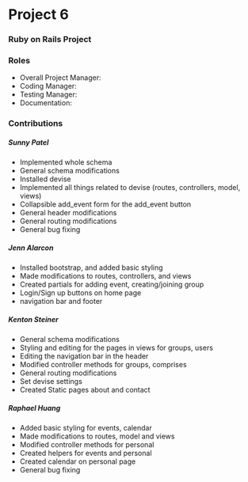 # Project 6
### Ruby on Rails Project

### Roles
* Overall Project Manager:
* Coding Manager:
* Testing Manager:
* Documentation:

### Contributions

##### Sunny Patel
* Implemented whole schema
* General schema modifications
* Installed devise
* Implemented all things related to devise (routes, controllers, model, views)
* Collapsible add_event form for the add_event button
* General header modifications
* General routing modifications
* General bug fixing


##### Jenn Alarcon
* Installed bootstrap, and added basic styling
* Made modifications to routes, controllers, and views
* Created partials for adding event, creating/joining group
* Login/Sign up buttons on home page
* navigation bar and footer


##### Kenton Steiner
* General schema modifications
* Styling and editing for the pages in views for groups, users
* Editing the navigation bar in the header
* Modified controller methods for groups, comprises
* General routing modifications
* Set devise settings
* Created Static pages about and contact

##### Raphael Huang
* Added basic styling for events, calendar
* Made modifications to routes, model and views
* Modified controller methods for personal
* Created helpers for events and personal
* Created calendar on personal page
* General bug fixing

